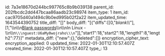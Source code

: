 id: 7a3e18670d244bc997765c8b9b039138
parent_id: 202fbcdc2dd447bcaa86aadb23c98974
item_type: 1
item_id: cac9705d40a1494c9b0ed995b02f2a22
item_updated_time: 1643544390752
title_diff: "[]"
body_diff: "[{\"diffs\":[[0,\"*blank\\\\*\"],[1,\"\\\n\\\n<ins>Blank passwords</ins>\\\n\\\nIn Linux -\\\n\\\n```\\\nguest:U6aMy0wojraho\\\n```\"]],\"start1\":18,\"start2\":18,\"length1\":8,\"length2\":77}]"
metadata_diff: {"new":{},"deleted":[]}
encryption_cipher_text: 
encryption_applied: 0
updated_time: 2022-01-30T12:10:57.407Z
created_time: 2022-01-30T12:10:57.407Z
type_: 13